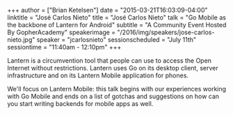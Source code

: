 +++
author = ["Brian Ketelsen"]
date = "2015-03-21T16:03:09-04:00"
linktitle = "José Carlos Nieto"
title = "José Carlos Nieto"
talk = "Go Mobile as the backbone of Lantern for Android"
subtitle = "A Community Event Hosted By GopherAcademy"
speakerimage = "/2016/img/speakers/jose-carlos-nieto.jpg"
speaker = "jcarlosnieto"
sessionscheduled = "July 11th"
sessiontime = "11:40am - 12:10pm"
+++

Lantern is a circumvention tool that people can use to access the Open Internet without restrictions. Lantern uses Go on its desktop client, server infrastructure and on its Lantern Mobile application for phones.

We'll focus on Lantern Mobile: this talk begins with our experiences working with Go Mobile and ends on a list of gotchas and suggestions on how can you start writing backends for mobile apps as well.

